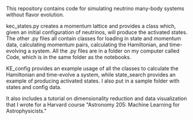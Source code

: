 This repository contains code for simulating neutrino many-body systems without flavor evolution.

kec_states.py creates a momentum lattice and provides a class which, given an initial configuration of neutrinos, will produce the activated states. The other .py files all contain classes for loading in state and momentum data, calculating momentum pairs, calculating the Hamiltonian, and time-evolving a system. All the .py files are in a folder on my computer called Code, which is in the same folder as the notebooks.

KE_config provides an example usage of all the classes to calculate the Hamiltonian and time-evolve a system, while state_search provides an example of producing activated states. I also put in a sample folder with states and config data.

It also includes a tutorial on dimensionality reduction and data visualization that I wrote for a Harvard course "Astronomy 205: Machine Learning for Astrophysicists."
